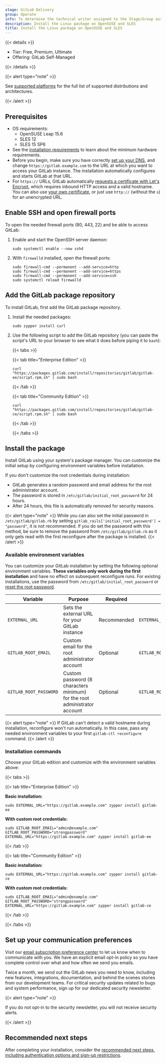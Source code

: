 ```yaml
---
stage: GitLab Delivery
group: Operate
info: To determine the technical writer assigned to the Stage/Group associated with this page, see https://handbook.gitlab.com/handbook/product/ux/technical-writing/#assignments
description: Install the Linux package on OpenSUSE and SLES
title: Install the Linux package on OpenSUSE and SLES
---
```


{{< details >}}

- Tier: Free, Premium, Ultimate
- Offering: GitLab Self-Managed

{{< /details >}}

{{< alert type="note" >}}

See [supported platforms](_index.md#supported-platforms) for the full list of
supported distributions and architectures.

{{< /alert >}}

## Prerequisites

- OS requirements:
  - OpenSUSE Leap 15.6
  - SLES 12
  - SLES 15 SP6
- See the [installation requirements](../requirements.md) to learn about the
  minimum hardware requirements.
- Before you begin, make sure you have correctly
  [set up your DNS](https://docs.gitlab.com/omnibus/settings/dns),
  and change `https://gitlab.example.com` to the URL at which you want to access
  your GitLab instance. The installation automatically configures and starts
  GitLab at that URL.
- For `https://` URLs, GitLab automatically
  [requests a certificate with Let's Encrypt](https://docs.gitlab.com/omnibus/settings/ssl/#enable-the-lets-encrypt-integration),
  which requires inbound HTTP access and a valid hostname. You can also use
  [your own certificate](https://docs.gitlab.com/omnibus/settings/ssl/#configure-https-manually),
  or just use `http://` (without the `s`) for an unencrypted URL.

## Enable SSH and open firewall ports

To open the needed firewall ports (80, 443, 22) and be able to access GitLab:

1. Enable and start the OpenSSH server daemon:

   ```shell
   sudo systemctl enable --now sshd
   ```

1. With `firewalld` installed, open the firewall ports:

   ```shell
   sudo firewall-cmd --permanent --add-service=http
   sudo firewall-cmd --permanent --add-service=https
   sudo firewall-cmd --permanent --add-service=ssh
   sudo systemctl reload firewalld
   ```

## Add the GitLab package repository

To install GitLab, first add the GitLab package repository.

1. Install the needed packages:

   ```shell
   sudo zypper install curl
   ```

1. Use the following script to add the GitLab repository (you can paste the
   script's URL to your browser to see what it does before piping it to
   `bash`):

   {{< tabs >}}

   {{< tab title="Enterprise Edition" >}}

   ```shell
   curl "https://packages.gitlab.com/install/repositories/gitlab/gitlab-ee/script.rpm.sh" | sudo bash
   ```

   {{< /tab >}}

   {{< tab title="Community Edition" >}}

   ```shell
   curl "https://packages.gitlab.com/install/repositories/gitlab/gitlab-ce/script.rpm.sh" | sudo bash
   ```

   {{< /tab >}}

   {{< /tabs >}}

## Install the package

Install GitLab using your system's package manager. You can customize the
initial setup by configuring environment variables before installation.

If you don't customize the root credentials during installation:

- GitLab generates a random password and email address for the root
  administrator account.
- The password is stored in `/etc/gitlab/initial_root_password` for 24 hours.
- After 24 hours, this file is automatically removed for security reasons.

{{< alert type="note" >}}
While you can also set the initial password in `/etc/gitlab/gitlab.rb` by setting
`gitlab_rails['initial_root_password'] = "password"`, it is not recommended. If
you do set the password with this method, be sure to remove the password from
`/etc/gitlab/gitlab.rb` as it only gets read with the first reconfigure after
the package is installed.
{{< /alert >}}

### Available environment variables

You can customize your GitLab installation by setting the following optional
environment variables. **These variables only work during the first
installation** and have no effect on subsequent reconfigure runs. For existing
installations, use the password from `/etc/gitlab/initial_root_password` or
[reset the root password](../../security/reset_user_password.md).

| Variable | Purpose | Required | Example |
|----------|---------|----------|---------|
| `EXTERNAL_URL` | Sets the external URL for your GitLab instance | Recommended | `EXTERNAL_URL="https://gitlab.example.com"` |
| `GITLAB_ROOT_EMAIL` | Custom email for the root administrator account | Optional | `GITLAB_ROOT_EMAIL="admin@example.com"` |
| `GITLAB_ROOT_PASSWORD` | Custom password (8 characters minimum) for the root administrator account | Optional | `GITLAB_ROOT_PASSWORD="strongpassword"` |

{{< alert type="note" >}}
If GitLab can't detect a valid hostname during installation, reconfigure won't run automatically. In this case, pass any needed environment variables to your first `gitlab-ctl reconfigure` command.
{{< /alert >}}

### Installation commands

Choose your GitLab edition and customize with the environment variables above:

{{< tabs >}}

{{< tab title="Enterprise Edition" >}}

**Basic installation:**

```shell
sudo EXTERNAL_URL="https://gitlab.example.com" zypper install gitlab-ee
```

**With custom root credentials:**

```shell
sudo GITLAB_ROOT_EMAIL="admin@example.com" GITLAB_ROOT_PASSWORD="strongpassword" EXTERNAL_URL="https://gitlab.example.com" zypper install gitlab-ee
```

{{< /tab >}}

{{< tab title="Community Edition" >}}

**Basic installation:**

```shell
sudo EXTERNAL_URL="https://gitlab.example.com" zypper install gitlab-ce
```

**With custom root credentials:**

```shell
sudo GITLAB_ROOT_EMAIL="admin@example.com" GITLAB_ROOT_PASSWORD="strongpassword" EXTERNAL_URL="https://gitlab.example.com" zypper install gitlab-ce
```

{{< /tab >}}

{{< /tabs >}}

## Set up your communication preferences

Visit our [email subscription preference center](https://about.gitlab.com/company/preference-center/)
to let us know when to communicate with you. We have an explicit email opt-in
policy so you have complete control over what and how often we send you emails.

Twice a month, we send out the GitLab news you need to know, including new
features, integrations, documentation, and behind the scenes stories from our development teams.
For critical security updates related to bugs and system performance, sign up
for our dedicated security newsletter.

{{< alert type="note" >}}

If you do not opt-in to the security newsletter, you will not receive security alerts.

{{< /alert >}}

## Recommended next steps

After completing your installation, consider the
[recommended next steps, including authentication options and sign-up restrictions](../next_steps.md).
